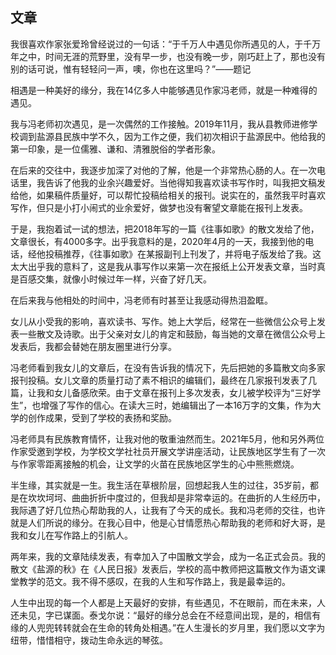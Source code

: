 ## 文章

我很喜欢作家张爱玲曾经说过的一句话：“于千万人中遇见你所遇见的人，于千万年之中，时间无涯的荒野里，没有早一步，也没有晚一步，刚巧赶上了，那也没有别的话可说，惟有轻轻问一声，噢，你也在这里吗？”——题记

相遇是一种美好的缘分，我在14亿多人中能够遇见作家冯老师，就是一种难得的遇见。

我与冯老师初次遇见，是一次偶然的工作接触。2019年11月，我从县教师进修学校调到盐源县民族中学不久，因为工作之便，我们初次相识于盐源民中。他给我的第一印象，是一位儒雅、谦和、清雅脱俗的学者形象。

在后来的交往中，我逐步加深了对他的了解，他是一个非常热心肠的人。在一次电话里，我告诉了他我的业余兴趣爱好。当他得知我喜欢读书写作时，叫我把文稿发给他，如果稿件质量好，可以帮忙投稿给相关的报刊。说实在的，虽然我平时喜欢写作，但只是小打小闹式的业余爱好，做梦也没有奢望文章能在报刊上发表。

于是，我抱着试一试的想法，把2018年写的一篇《往事如歌》的散文发给了他，文章很长，有4000多字。出乎我意料的是，2020年4月的一天，我接到他的电话，经他投稿推荐，《往事如歌》在某报副刊上刊发了，并将电子版发给了我。这太大出乎我的意料了，这是我从事写作以来第一次在报纸上公开发表文章，当时真是百感交集，就像小时候过年一样，兴奋了好几天。

在后来我与他相处的时间中，冯老师有时甚至让我感动得热泪盈眶。

女儿从小受我的影响，喜欢读书、写作。她上大学后，经常在一些微信公众号上发表一些散文及诗歌。出于父亲对女儿的肯定和鼓励，每当她的文章在微信公众号上发表后，我都会替她在朋友圈里进行分享。

冯老师看到我女儿的文章后，在没有告诉我的情况下，先后把她的多篇散文向多家报刊投稿。女儿文章的质量打动了素不相识的编辑们，最终在几家报刊发表了几篇，让我和女儿备感欣荣。由于文章在报刊上多次发表，女儿被学校评为“三好学生”，也增强了写作的信心。在读大三时，她编辑出了一本16万字的文集，作为大学的创作成果，受到了学校的表扬和奖励。

冯老师具有民族教育情怀，让我对他的敬重油然而生。2021年5月，他和另外两位作家受邀到学校，为学校文学社社员开展文学讲座活动，让民族地区学生有了一次与作家零距离接触的机会，让文学的火苗在民族地区学生的心中熊熊燃烧。

半生缘，其实就是一生。我生活在草根阶层，回想起我人生的过往，35岁前，都是在坎坎坷坷、曲曲折折中度过的，但我却是非常幸运的。在曲折的人生经历中，我际遇了好几位热心帮助我的人，让我有了今天的成长。我和冯老师的交往，也许就是人们所说的缘分。在我心目中，他是心甘情愿热心帮助我的老师和好大哥，是我和女儿在写作路上的引航人。

两年来，我的文章陆续发表，有幸加入了中国散文学会，成为一名正式会员。我的散文《盐源的秋》在《人民日报》发表后，学校的高中教师把这篇散文作为语文课堂教学的范文。我不得不感叹，在我的人生和写作路上，我是最幸运的。

人生中出现的每一个人都是上天最好的安排，有些遇见，不在眼前，而在未来，人还未见，字已谋面。泰戈尔说：“最好的缘分总会在不经意间出现，是的，相信有缘的人兜兜转转就会在生命的转角处相遇。”在人生漫长的岁月里，我们愿以文字为纽带，惜惜相守，拨动生命永远的琴弦。